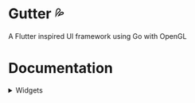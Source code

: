 # Gutter :sweat_drops:
A Flutter inspired UI framework using Go with OpenGL 

# Documentation

<details>
<summary>Widgets</summary>
  
### Row
```go
ui.Row{
    Style: ui.Style{
        Color: black,
    },
    Children: []ui.UIElement{
        ... 
    },
}
```




</details>

